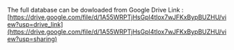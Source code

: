 The full database can be dowloaded from Google Drive 
Link : [https://drive.google.com/file/d/1A55WRPTjHsGpl4tlox7wJFKxBypBUZHU/view?usp=drive_link](https://drive.google.com/file/d/1A55WRPTjHsGpl4tlox7wJFKxBypBUZHU/view?usp=sharing)
